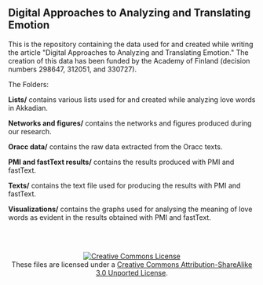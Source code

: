 ## Digital Approaches to Analyzing and Translating Emotion

This is the repository containing the data used for and created while writing the article "Digital Approaches to Analyzing and Translating Emotion." The creation of this data has been funded by the Academy of Finland (decision numbers 298647, 312051, and 330727).

The Folders:

<b>Lists/</b> contains various lists used for and created while analyzing love words in Akkadian.

<b>Networks and figures/</b> contains the networks and figures produced during our research.

<b>Oracc data/</b> contains the raw data extracted from the Oracc texts.

<b>PMI and fastText results/</b> contains the results produced with PMI and fastText.

<b>Texts/</b> contains the text file used for producing the results with PMI and fastText.

<b>Visualizations/</b> contains the graphs used for analysing the meaning of love words as evident in the results obtained with PMI and fastText.

<br><br>

<p align="center">
<a rel="license" href="http://creativecommons.org/licenses/by-sa/3.0/"><img alt="Creative Commons License" style="border-width:0" src="https://i.creativecommons.org/l/by-sa/3.0/88x31.png" /></a><br />These files are licensed under a <a rel="license" href="http://creativecommons.org/licenses/by-sa/3.0/">Creative Commons Attribution-ShareAlike 3.0 Unported License</a>.</p>
